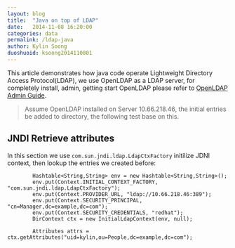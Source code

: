```yaml
---
layout: blog
title:  "Java on top of LDAP"
date:   2014-11-08 16:20:00
categories: data
permalink: /ldap-java
author: Kylin Soong
duoshuoid: ksoong2014110801
---
```


This article demonstrates how java code operate Lightweight Directory Access Protocol(LDAP), we use OpenLDAP as a LDAP server, for completely install, admin, getting start OpenLDAP please refer to [OpenLDAP Admin Guide](http://www.openldap.org/doc/admin24/guide.html).

> Assume OpenLDAP installed on Server 10.66.218.46, the initial entries be added to directory, the following test base on this.

## JNDI Retrieve attributes

In this section we use `com.sun.jndi.ldap.LdapCtxFactory` initilize JDNI context, then lookup the entries we created before:

~~~
		Hashtable<String,String> env = new Hashtable<String,String>();
		env.put(Context.INITIAL_CONTEXT_FACTORY, "com.sun.jndi.ldap.LdapCtxFactory");
		env.put(Context.PROVIDER_URL, "ldap://10.66.218.46:389");
		env.put(Context.SECURITY_PRINCIPAL, "cn=Manager,dc=example,dc=com");
		env.put(Context.SECURITY_CREDENTIALS, "redhat");
		DirContext ctx = new InitialLdapContext(env, null);

		Attributes attrs = ctx.getAttributes("uid=kylin,ou=People,dc=example,dc=com");
~~~
